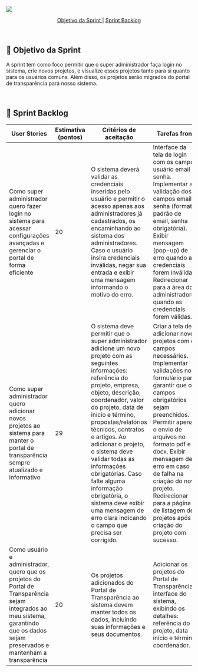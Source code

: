 <img src="https://drive.google.com/uc?id=1Uqw_d2XyZff0uYNJiRQhQnYzFTcjyc0x">
<br>


<p align="center">
  <a href="#objetivo">Objetivo da Sprint </a>  |
  <a href="#backlog">Sprint Backlog</a>
</p>

</br>

<span id="objetivo">
  
## 🎯 Objetivo da Sprint
A sprint tem como foco permitir que o super administrador faça login no sistema, crie novos projetos, e visualize esses projetos tanto para si quanto para os usuários comuns. Além disso, os projetos serão migrados do portal de transparência para nosso sistema.

<br>

<span id="backlog">

## 📖 Sprint Backlog
| **User Stories** | **Estimativa (pontos)** | **Critérios de aceitação** | **Tarefas front** | **Tarefas back** | **Tarefas BD** |
|------------------|------------------------|----------------------------|-------------------|------------------|----------------|
| Como super administrador quero fazer login no sistema para acessar configurações avançadas e gerenciar o portal de forma eficiente | 20 | O sistema deverá validar as credenciais inseridas pelo usuário e permitir o acesso apenas aos administradores já cadastrados, os encaminhando ao sistema dos administradores. Caso o usuário insira credenciais inválidas, negar sua entrada e exibir uma mensagem informando o motivo do erro. | Interface da tela de login com os campos usuário email e senha. Implementar a validação dos campos email e senha (formato padrão de email, senha obrigatória). Exibir mensagem (pop-up) de erro quando as credenciais forem inválidas. Redirecionar para a área dos administradores quando as credenciais forem válidas. | Implementar endpoint de login com verificação de credenciais e integrar o sistema de autenticação JWT. | Criar tabela de super administradores e armazenar seus tokens de sessão/JWT. |
| Como super administrador quero adicionar novos projetos ao sistema para manter o portal de transparência sempre atualizado e informativo | 29 | O sistema deve permitir que o super administrador adicione um novo projeto com as seguintes informações: referência do projeto, empresa, objeto, descrição, coordenador, valor do projeto, data de início e término, propostas/relatórios técnicos, contratos e artigos. Ao adicionar o projeto, o sistema deve validar todas as informações obrigatórias. Caso falte alguma informação obrigatória, o sistema deve exibir uma mensagem de erro clara indicando o campo que precisa ser corrigido. | Criar a tela de adicionar novos projetos com os campos necessários. Implementar validações no formulário para garantir que os campos obrigatórios sejam preenchidos. Permitir apenas o envio de arquivos no formato pdf e docx. Exibir mensagem de erro em caso de falha na criação do novo projeto. Redirecionar para a página de listagem de projetos após a criação do projeto com sucesso. | Implementar endpoint de criação de novos projetos. Integrar lógica para informar qual situação do projeto o novo projeto se encaixa. Implementar verificação de permissões para garantir que apenas super administradores possam criar projetos. | Criar tabela de Projetos com os campos necessários. Garantir que o esquema do banco de dados inclua validações para os campos obrigatórios. |
| Como usuário e administrador, quero que os projetos do Portal de Transparência sejam integrados ao meu sistema, garantindo que os dados sejam preservados e mantenham a transparência | 20 | Os projetos adicionados do Portal de Transparência ao sistema devem manter todos os dados, incluindo suas informações e seus documentos. | Adicionar os projetos do Portal de Transparência à interface do sistema, exibindo os detalhes: referência do projeto, data início e término, coordenador. | Implementar a funcionalidade de raspagem de dados (web scraping) dos projetos diretamente do Portal de Transparência. | Adicionar os projetos extraídos do Portal de Transparência ao banco de dados do sistema. |
